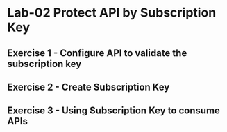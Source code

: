 # Lab-02 Protect API by Subscription Key

## Exercise 1 - Configure API to validate the subscription key

## Exercise 2 - Create Subscription Key

## Exercise 3 - Using Subscription Key to consume APIs